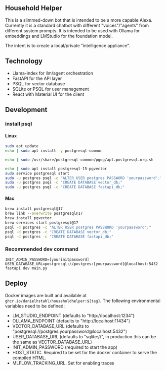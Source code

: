 ## Household Helper

This is a slimmed-down bot that is intended to be a more capable Alexa.  Currently it is a standard chatbot with different "voices"/"agents" from different system prompts.  It is intended to be used with Ollama for embeddings and LMStudio for the foundation model.

The intent is to create a local/private "intelligence appliance".

## Technology

* Llama-index for llm/agent orchestration
* FastAPI for the API layer
* PSQL for vector database
* SQLite or PSQL for user management
* React with Material UI for the client

## Development

### install psql

#### Linux

```sh
sudo apt update
echo | sudo apt install -y postgresql-common

echo | sudo /usr/share/postgresql-common/pgdg/apt.postgresql.org.sh

echo | sudo apt install postgresql-15-pgvector
sudo service postgresql start
sudo -u postgres psql -c "ALTER USER postgres PASSWORD 'yourpassword';"
sudo -u postgres psql -c "CREATE DATABASE vector_db;"
sudo -u postgres psql -c "CREATE DATABASE fastapi_db;"
```

#### Mac

```sh
brew install postgresql@17
brew link --overwrite postgresql@17
brew install pgvector
brew services start postgresql@17
psql -d postgres -c "ALTER USER postgres PASSWORD 'yourpassword';"
psql -d postgres -c "CREATE DATABASE vector_db;"
psql -d postgres -c "CREATE DATABASE fastapi_db;"
```

### Recommended dev command

`INIT_ADMIN_PASSWORD=[yourinitpassword] USER_DATABASE_URL=postgresql://postgres:[yourpassword]@localhost:5432 fastapi dev main.py`


## Deploy

Docker images are built and available at `ghcr.io/danielhstahl/householdhelper:${tag}`.  The following environmental variables need to be defined:
* LM_STUDIO_ENDPOINT (defaults to "http://localhost:1234")
* OLLAMA_ENDPOINT (defaults to "http://localhost:11434")
* VECTOR_DATABASE_URL (defaults to "postgresql://postgres:yourpassword@localhost:5432")
* USER_DATABASE_URL (defaults to "sqlite://", in production this can be the same as VECTOR_DATABASE_URL)
* INIT_ADMIN_PASSWORD (required to start the app)
* HOST_STATIC.  Required to be set for the docker container to serve the compiled HTML.
* MLFLOW_TRACKING_URL.  Set for enabling traces
